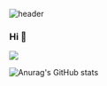 ![header](https://capsule-render.vercel.app/api?type=waving&color=#1E90FF&height=300&section=header&text=capsule%20render&fontSize=90)

### Hi  🚙

<a href="https://sites.google.com/view/takeout-gcu/%EC%9E%84%EC%9B%90%EC%A7%84/19%EA%B8%B0-%EB%B0%95%EC%B0%AC%EB%AF%B8" target="_blank"><img src="https://img.shields.io/badge/Team.-Take Out-informational?style=flat-square&logo=&logoColor=1E90FF"/></a>


![Anurag's GitHub stats](https://github-readme-stats.vercel.app/api?username=micromielec&show_icons=true&theme=github_dark)

<!--
**micromielec/micromielec** is a ✨ _special_ ✨ repository because its `README.md` (this file) appears on your GitHub profile.

Here are some ideas to get you started:

- 🔭 I’m currently working on ...
- 🌱 I’m currently learning ...
- 👯 I’m looking to collaborate on ...
- 🤔 I’m looking for help with ...
- 💬 Ask me about ...
- 📫 How to reach me: ...
- 😄 Pronouns: ...
- ⚡ Fun fact: ...
-->
